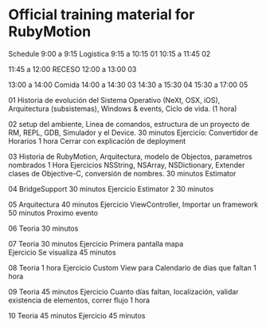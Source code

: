
Official training material for RubyMotion
=========================================

Schedule 
9:00  a 9:15  Logistica
9:15  a 10:15 01
10:15 a 11:45 02

11:45 a 12:00 RECESO
12:00 a 13:00 03

13:00 a 14:00 Comida
14:00 a 14:30 03
14:30 a 15:30 04
15:30 a 17:00 05


01  Historia de evolución del Sistema Operativo (NeXt, OSX, iOS), Arquitectura (subsistemas), Windows & events, Ciclo de vida. (1 hora)

  02  setup del ambiente, Linea de comandos, estructura de un proyecto de RM, REPL, GDB, Simulador y el Device.   30 minutos
  Ejercicio: Convertidor de Horarios                                      1 hora
  Cerrar con explicación de deployment

  03  Historia de RubyMotion, Arquitectura, modelo de Objectos, parametros nombrados                1 Hora
  Ejercicios NSString, NSArray, NSDictionary, Extender clases de Objective-C, conversión de nombres.      30 minutos
  Estimator

  04  BridgeSupport                                               30 minutos
  Ejercicio Estimator 2                                           30 minutos

  05  Arquitectura                                                40 minutos
  Ejercicio ViewController, Importar un framework                               50 minutos
  Proximo evento




  06  Teoria                                                    30 minutos

  07  Teoria                                                    30 minutos
  Ejercicio Primera pantalla mapa                                                   
  Ejercicio Se visualiza                                          45 minutos

  08  Teoria                                                    1 hora
  Ejercicio Custom View para Calendario de dias que faltan                          1 hora

  09  Teoria                                                    45 minutos
  Ejercicio Cuanto días faltan, localización, validar existencia de elementos, correr flujo         1 hora

  10 Teoria                                                   45 minutos
  Ejercicio                                                 45 minutos

